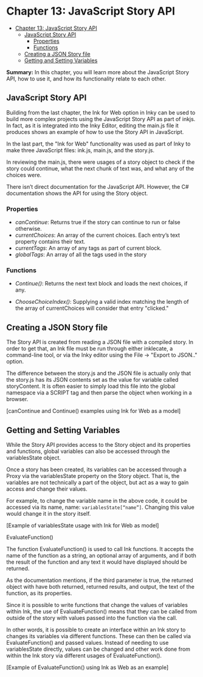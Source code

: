 # Chapter 13: JavaScript Story API

- [Chapter 13: JavaScript Story API](#chapter-13-javascript-story-api)
  - [JavaScript Story API](#javascript-story-api)
    - [Properties](#properties)
    - [Functions](#functions)
  - [Creating a JSON Story file](#creating-a-json-story-file)
  - [Getting and Setting Variables](#getting-and-setting-variables)

**Summary:** In this chapter, you will learn more about the JavaScript Story API, how to use it, and how its functionality relate to each other.

## JavaScript Story API

Building from the last chapter, the Ink for Web option in Inky can be used to build more complex projects using the JavaScript Story API as part of inkjs. In fact, as it is integrated into the Inky Editor, editing the main.js file it produces shows an example of how to use the Story API in JavaScript.

In the last part, the "Ink for Web" functionality was used as part of Inky to make three JavaScript files: ink.js, main.js, and the story.js.

In reviewing the main.js, there were usages of a story object to check if the story could continue, what the next chunk of text was, and what any of the choices were.

There isn’t direct documentation for the JavaScript API. However, the C# documentation shows the API for using the Story object.

### Properties

- *canContinue*: Returns true if the story can continue to run or false otherwise.
- *currentChoices*: An array of the current choices. Each entry’s text property contains their text.
- *currentTags*: An array of any tags as part of current block.
- *globalTags*: An array of all the tags used in the story

### Functions

- *Continue()*: Returns the next text block and loads the next choices, if any.

- *ChooseChoiceIndex()*: Supplying a valid index matching the length of the array of currentChoices will consider that entry "clicked."

## Creating a JSON Story file

The Story API is created from reading a JSON file with a compiled story. In order to get that, an Ink file must be run through either inklecate, a command-line tool, or via the Inky editor using the File -> "Export to JSON.." option.

The difference between the story.js and the JSON file is actually only that the story.js has its JSON contents set as the value for variable called storyContent. It is often easier to simply load this file into the global namespace via a SCRIPT tag and then parse the object when working in a browser.

[canContinue and Continue() examples using Ink for Web as a model]

## Getting and Setting Variables

While the Story API provides access to the Story object and its properties and functions, global variables can also be accessed through the variablesState object.

Once a story has been created, its variables can be accessed through a Proxy via the variablesState property on the Story object. That is, the variables are not technically a part of the object, but act as a way to gain access and change their values.

For example, to change the variable name in the above code, it could be accessed via its name, name: `variablesState[“name”]`. Changing this value would change it in the story itself.

[Example of variablesState usage with Ink for Web as model]

EvaluateFunction()

The function EvaluateFunction() is used to call Ink functions. It accepts the name of the function as a string, an optional array of arguments, and if both the result of the function and any text it would have displayed should be returned.

As the documentation mentions, if the third parameter is true, the returned object with have both returned, returned results, and output, the text of the function, as its properties.

Since it is possible to write functions that change the values of variables within Ink, the use of EvaluateFunction() means that they can be called from outside of the story with values passed into the function via the call.

In other words, it is possible to create an interface within an Ink story to changes its variables via different functions. These can then be called via EvaluateFunction() and passed values. Instead of needing to use variablesState directly, values can be changed and other work done from within the Ink story via different usages of EvaluateFunction().

[Example of EvaluateFunction() using Ink as Web as an example]

